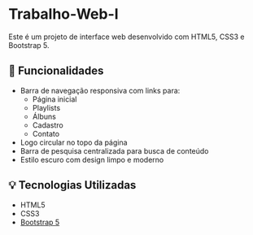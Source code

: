 # Trabalho-Web-I

Este é um projeto de interface web desenvolvido com HTML5, CSS3 e Bootstrap 5.

## 📌 Funcionalidades

- Barra de navegação responsiva com links para:
  - Página inicial
  - Playlists
  - Álbuns
  - Cadastro
  - Contato
- Logo circular no topo da página
- Barra de pesquisa centralizada para busca de conteúdo
- Estilo escuro com design limpo e moderno

## 💡 Tecnologias Utilizadas

- HTML5
- CSS3
- [Bootstrap 5](https://getbootstrap.com/)

